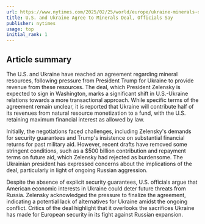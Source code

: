 ```yaml
---
url: https://www.nytimes.com/2025/02/25/world/europe/ukraine-minerals-deal.html
title: U.S. and Ukraine Agree to Minerals Deal, Officials Say
publisher: nytimes
usage: top
initial_rank: 1
---
```

## Article summary
The U.S. and Ukraine have reached an agreement regarding mineral resources, following pressure from President Trump for Ukraine to provide revenue from these resources. The deal, which President Zelensky is expected to sign in Washington, marks a significant shift in U.S.-Ukraine relations towards a more transactional approach. While specific terms of the agreement remain unclear, it is reported that Ukraine will contribute half of its revenues from natural resource monetization to a fund, with the U.S. retaining maximum financial interest as allowed by law.

Initially, the negotiations faced challenges, including Zelensky's demands for security guarantees and Trump's insistence on substantial financial returns for past military aid. However, recent drafts have removed some stringent conditions, such as a $500 billion contribution and repayment terms on future aid, which Zelensky had rejected as burdensome. The Ukrainian president has expressed concerns about the implications of the deal, particularly in light of ongoing Russian aggression.

Despite the absence of explicit security guarantees, U.S. officials argue that American economic interests in Ukraine could deter future threats from Russia. Zelensky acknowledged the pressure to finalize the agreement, indicating a potential lack of alternatives for Ukraine amidst the ongoing conflict. Critics of the deal highlight that it overlooks the sacrifices Ukraine has made for European security in its fight against Russian expansion.
